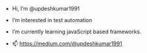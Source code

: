 - Hi, I’m @updeshkumar1991
- I’m interested in test automation
- I’m currently learning javaScript based frameworks.

- 📫 https://medium.com/@updeshkumar1991

<!---
updeshkumar1991/updeshkumar1991 is a ✨ special ✨ repository because its `README.md` (this file) appears on your GitHub profile.
You can click the Preview link to take a look at your changes.
--->
